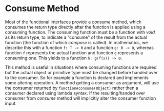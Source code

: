 # Consume Method

Most of the functional interfaces provide a *consume* method, which consumes the return type directly after the function is applied using a consuming function. The consuming function must be a function with *void* as its return type, to indicate a "consume" of the result from the actual function (the function of which *compose* is called). In mathematics, we describe this with a function `f: T -> R` and a function `g: R -> 0`, whereas function `f` represents the actual function and function `g` represents a consuming one. This yields to a function `h: g(f(x)) -> 0`.

This method is useful in situations where consuming functions are required but the actual object or primitive type must be changed before handed over to the consumer. So for example a function is declared and implements some altering operation. A method getting a consumer as argument, will use the consumer returned by `function#consume(Object)` rather then a consumer declared using lambda syntax. If the resulting/handed over consumer from *consume* method will implicitly alter the consumer function input.
